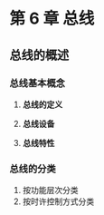 # 第 6 章 总线

## 总线的概述

### 总线基本概念

1. **总线的定义**

2. **总线设备**

3. **总线特性**

### 总线的分类

1. 按功能层次分类
2. 按时许控制方式分类
